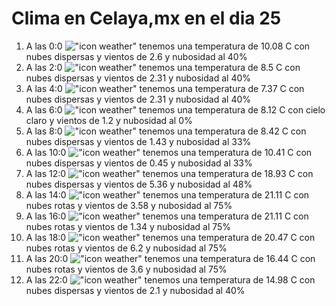 # Clima en Celaya,mx en el dia 25

1. A las 0:0 !["icon weather"](http://openweathermap.org/img/w/03n.png) tenemos una temperatura de 10.08 C con nubes dispersas y  vientos de 2.6 y nubosidad al 40%
1. A las 2:0 !["icon weather"](http://openweathermap.org/img/w/03n.png) tenemos una temperatura de 8.5 C con nubes dispersas y  vientos de 2.31 y nubosidad al 40%
1. A las 4:0 !["icon weather"](http://openweathermap.org/img/w/03n.png) tenemos una temperatura de 7.37 C con nubes dispersas y  vientos de 2.31 y nubosidad al 40%
1. A las 6:0 !["icon weather"](http://openweathermap.org/img/w/01n.png) tenemos una temperatura de 8.12 C con cielo claro y  vientos de 1.2 y nubosidad al 0%
1. A las 8:0 !["icon weather"](http://openweathermap.org/img/w/03d.png) tenemos una temperatura de 8.42 C con nubes dispersas y  vientos de 1.43 y nubosidad al 33%
1. A las 10:0 !["icon weather"](http://openweathermap.org/img/w/03d.png) tenemos una temperatura de 10.41 C con nubes dispersas y  vientos de 0.45 y nubosidad al 33%
1. A las 12:0 !["icon weather"](http://openweathermap.org/img/w/03d.png) tenemos una temperatura de 18.93 C con nubes dispersas y  vientos de 5.36 y nubosidad al 48%
1. A las 14:0 !["icon weather"](http://openweathermap.org/img/w/04d.png) tenemos una temperatura de 21.11 C con nubes rotas y  vientos de 3.58 y nubosidad al 75%
1. A las 16:0 !["icon weather"](http://openweathermap.org/img/w/04d.png) tenemos una temperatura de 21.11 C con nubes rotas y  vientos de 1.34 y nubosidad al 75%
1. A las 18:0 !["icon weather"](http://openweathermap.org/img/w/04d.png) tenemos una temperatura de 20.47 C con nubes rotas y  vientos de 6.2 y nubosidad al 75%
1. A las 20:0 !["icon weather"](http://openweathermap.org/img/w/04n.png) tenemos una temperatura de 16.44 C con nubes rotas y  vientos de 3.6 y nubosidad al 75%
1. A las 22:0 !["icon weather"](http://openweathermap.org/img/w/03n.png) tenemos una temperatura de 14.98 C con nubes dispersas y  vientos de 2.1 y nubosidad al 40%
